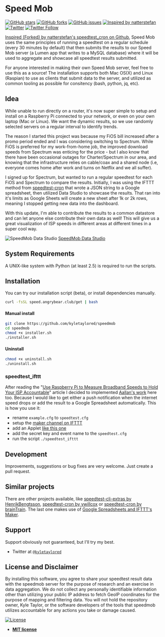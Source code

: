 # Speed Mob

[![GitHub stars](https://img.shields.io/github/stars/kyletaylored/speedmob.svg)](https://github.com/kyletaylored/speedmob/stargazers)
[![GitHub forks](https://img.shields.io/github/forks/kyletaylored/speedmob.svg)](https://github.com/kyletaylored/speedmob/network)
[![GitHub issues](https://img.shields.io/github/issues/kyletaylored/speedmob.svg)](https://github.com/kyletaylored/speedmob/issues)
[![Inspired by natterstefan](https://img.shields.io/badge/Inspired%20by-natterstefan-blue.svg)](https://github.com/natterstefan/speedtest-cron)
[![Twitter](https://img.shields.io/twitter/url/https/github.com/kyletaylored/speedmob.svg?style=social)](https://twitter.com/intent/tweet?text=https://github.com/kyletaylored/speedmob)
[![Twitter Follow](https://img.shields.io/twitter/follow/kyletaylored.svg?style=social&label=Follow)](https://twitter.com/kyletaylored)


[Inspired (Forked) by natterstefan's speedtest_cron on Github][natterstefan], Speed Mob uses the same principles of running a speedtest on a regular schedule (every 30 minutes by default) that then submits the results to our Speed Mob server (a Lumen app that writes to a MySQL database) where it will be used to aggregate and showcase all speedtest results submitted.

For anyone interested in making their own Speed Mob server, feel free to use this as a source! The installation supports both Mac OS(X) and Linux (Raspian) to use as clients that submit data to the server, and utilized as common tooling as possible for consitency (bash, python, jq, etc).


## Idea

While unable to run directly on a router, it's now super simple to setup and install on a Raspberry Pi connected to your network, or even on your own laptop (Mac or Linux). We want the dynamic results, so we use randomly selected servers on a regular interval to identify trends.

The reason I started this project was because my FiOS bill increased after a promo period ended and I was considering switching to Spectrum. While FiOS is preferred for my work-from-home job, the improved download speeds from Spectrum was enticing for the price - but I also know that there have been occasional outages for Charter/Spectrum in our area, and knowing that the infrastructure relies on cable/coax and a shared node (i.e, everyone comes home after work and turns on Netflix and we all suffer).

I signed up for Spectrum, but wanted to run a regular speedtest for each FiOS and Spectrum to compare the results. Initially, I was using the IFTTT method from [speedtest-cron][natterstefan] that wrote a JSON string to a Google spreadsheet, then utilized Data Studio to showcase the results. That ran into it's limits as Google Sheets will create a new sheet after 1k or 2k rows, meaning I stopped getting new data into the dashboard.

With this update, I'm able to contribute the results to a common datastore and can let anyone else contribute their own data as well! This will give us a great visualization of ISP speeds in different areas at different times in a super cool way.

![SpeedMob Data Studio](https://i.imgur.com/EYK8BSM.png)
[SpeedMob Data Studio](https://datastudio.google.com/embed/reporting/1njU6fHSqJA8Gmqx_RbC6XHCIvCx0yie8/page/Zaqb)

## System Requirements

A UNIX-like system with Python (at least 2.5) is required to run the scripts.

## Installation

You can try our installation script (beta), or install dependencies manually.

```bash
curl -fsSL speed.angrybear.club/get | bash
```

#### Manual install
``` bash
git clone https://github.com/kyletaylored/speedmob
cd speedmob
chmod +x installer.sh
./installer.sh
```

#### Uninstall
``` bash
chmod +x uninstall.sh
./uninstall.sh
```

### speedtest_ifttt

After reading the "[Use Raspberry Pi to Measure Broadband Speeds to Hold Your ISP Accountable][iftttmaker]" article I decided to implemented [Aallan's work][gistaallan] here too. Because I would like to get either a push notification when the internet speed drops or add the result to a Google Spreadsheet automatically. This is how you use it:

- rename ```example.cfg``` to ```speedtest.cfg```
- setup the [maker channel on IFTTT][maker]
- add an Applet [like this one][ifapplet]
- add the secret key and event name to the `speedtest.cfg`
- run the script ```./speedtest_ifttt```

## Development

Improvements, suggestions or bug fixes are very welcome. Just create a pull request.


## Similar projects

There are other projects available, like [speedtest-cli-extras by HenrikBengtsson][spclix], [speedtest-cron by vwillcox][vwillcox] or [speedtest-cron by brainTrain][brainTrain]. The last one makes use of [Google Spreadsheets and IFTTT's Maker][iftttmaker].

[spcli]: https://github.com/sivel/speedtest-cli
[spclix]: https://github.com/HenrikBengtsson/speedtest-cli-extras
[vwillcox]: https://github.com/vwillcox/speedtest-cron
[brainTrain]: https://github.com/brainTrain/speedtest-cron
[speedtest]: http://www.speedtest.net/
[jsspcr]: https://gitgud.io/J0s3f/speedtest_cron
[iftttmaker]: http://makezine.com/projects/send-ticket-isp-when-your-internet-drops/
[gistaallan]: https://gist.github.com/aallan/bafc70a347f3b9526d30
[ifapplet]: https://ifttt.com/applets/49618185d-log-speedtest-results-to-spreadsheet
[maker]: https://ifttt.com/maker
[natterstefan]: https://github.com/natterstefan/speedtest-cron


## Support

Support obviously not guaranteed, but I'll try my best.

- Twitter at <a href="http://twitter.com/kyletaylored" target="_blank">`@kyletaylored`</a>



## License and Disclaimer

By installing this software, you agree to share your speedtest result data with the speedmob server for the purpose of research and an exercise in data aggregation. We do not collect any personally identifiable information other than utilizing your public IP address to fetch GeoIP coordinates for the purpose of mapping and filtering data. You will not hold the repository owner, Kyle Taylor, or the software developers of the tools that speedmob utilizes accountable for any actions you take or damage caused.

[![License](http://img.shields.io/:license-mit-blue.svg?style=flat-square)](http://badges.mit-license.org)

- **[MIT license](http://opensource.org/licenses/mit-license.php)**